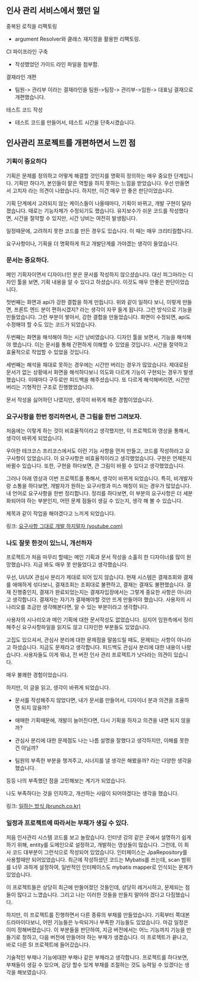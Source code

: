 ## 인사 관리 서비스에서 했던 일

중복된 로직을 리팩토링

- argument Resolver와 클래스 재지정을 활용한 리팩토링.

CI 파이프라인 구축

- 작성했었던 가이드 라인 파일을 첨부함.

결재라인 개편

- 팀원-> 관리부 이라는 결재라인을 팀원->팀장-> 관리부->임원-> 대표님 결재으로 개편했습니다.

테스트 코드 작성

- 테스트 코드를 만들어서, 테스트 시간을 단축시켰습니다.





## 인사관리 프로젝트를 개편하면서 느낀 점

### 

### 기획이 중요하다

기획은 문제를 정의하고 어떻게 해결할 것인지를 명확히 정의하는 매우 중요한 단계입니다. 기획만 하다가, 본인들이 맡은 역할을 하지 못하는 느낌을 받았습니다. 우선 만들면서 고치자 라는 의견이 나왔습니다. 하지만, 이건 매우 안 좋은 판단이었습니다. 

기획 단계에서 고려되지 않는 케이스들이 나올때마다, 기획이 바뀌고, 개발 구현이 달라졌습니다. 때로는 기능자체가 수정되기도 했습니다. 유지보수가 쉬운 코드를 작성했다면, 시간을 절약할 수 있지만, 시간 낭비는 여전히 발생됩니다. 

일정때문에, 고려하지 못한 코드를 만든 경우도 있습니다. 이 때는 매우 크리티컬합니다.



요구사항이나, 기획을 더 명확하게 하고 개발단계를 가야겠는 생각이 들었습니다.

 

### 문서는 중요하다.

 메인 기획자이면서 디자이너인 분은 문서를 작성하지 않으셨습니다. 대신 피그마라는 디자인 툴을 보면, 기획 내용을 알 수 있다고 하셨습니다. 이것도 매우 안좋은 판단이었습니다.

 첫번째는 화면과 api가 강한 결합을 하게 만듭니다. 위와 같이 일하다 보니, 이렇게 만들면, 프론트 엔드 분이 편하시겠지? 라는 생각이 자꾸 들게 됩니다. 그런 방식으로 기능을 만들었습니다. 그런 부분이 쌓아서, 강한 결합을 만들었습니다. 화면이 수정되면, api도 수정해야 할 수도 있는 코드가 되었습니다.

 두번째는 화면을 해석해야 하는 시간 낭비였습니다.  디자인 툴을 보면서, 기능을 해석해야 했습니다. 이는 문서를 통해 간편하게 이해할 수 있었을 것입니다. 시간을 절약하고 효율적으로 작업할 수 있었을 것입니다.

세번째는 해석을 재대로 못하는 경우에는 시간만 버리는 경우가 많았습니다. 제대로된 문서가 없는 상황에서 화면을 해석하다보니 의도와 다르게 기능이 구현되는 경우가 발생했습니다. 이때마다 구두로만 피드백을 해주셨습니다. 또 다르게 해석해버리면, 시간만 버리는 기형적인 구조로 진행했었습니다.



문서 작성을 싫어하던 나였지만, 생각이 바뀌게 해준 경험이었습니다.



### 요구사항을 한번 정리하면서, 큰 그림을 한번 그려보자.

처음에는 이렇게 하는 것이 비효율적이라고 생각했지만, 이 프로젝트와 영상을 통해서, 생각이 바뀌게 되었습니다.

 우아한 테크코스 프리코스에서도 이런 기능 사항을 먼저 만들고,  코드를 작성하라고 요구사항이 있었습니다. 이 요구사항은 비효율적이라고 생각했었습니다. 구현은 언제든지 바뀔수 있습니다. 또한, 구현을 하다보면, 큰 그림이 바뀔 수 있다고 생각했었습니다.

 그러나 아래 영상과 이번 프로젝트를 통해서, 생각이 바뀌게 되었습니다. 특히, 비개발자랑 소통을 하다보면, 개발자가 원하는 요구사항과 미스 매칭이 되는 경우가 많았습니다. 내 언어로 요구사항을 한번 정리합니다. 정리를 하다보면, 이 부분의 요구사항은 더 세분화되어야 하는 부분인지, 어떤 문제 점들이 생길 수 있는지, 생각 해 볼 수 있습니다. 

제목과 같이 작업을 해야겠다고 느끼게 되었습니다.

링크: [요구사항 그대로 개발 하지말자 (youtube.com)](https://www.youtube.com/watch?v=2vzlzCTpdkU)



### 나도 잘못 한것이 있느니, 개선하자

 프로젝트가 처음 마무리 할때는 메인 기획과 문서 작성을 소훌히 한 디자이너를 많이 원망했습니다.  지금 봐도 매우 못 만들었다고 생각했습니다. 

우선, UI/UX 관심사 분리가 제대로 되어 있지 않습니다. 현재 시스템은 결재조회와 결재를 애매하게 섞다보니, 결재조회는 조회대로 불편하고, 결재는 결재도 불편했습니다. 결재 진행중인지, 결재가 완료되었는지는 결재자입장에서는 그렇게 중요한 사항은 아니라고 생각합니다. 결재자는 자기가 결재해야할 것만 뜨게 만들어야 했습니다. 사용자의 시나리오를 조금만 생각해본다면, 알 수 있는 부분이라고 생각합니다.

사용자의 시나리오과 메인 기획에 대한 문서작성도 없었습니다. 심지어 임원측에서 정리해주신 요구사항파일을 읽지도 않고 디자인한 부분들도 있었습니다.  

고집도 있으셔서, 관심사 분리에 대한 문제점을 말씀드릴 때도, 문제되는 사항이 아니라고 하셨습니다. 지금도 문제라고 생각합니다. 피드백도 관심사 분리에 대한 내용이 나왔습니다. 사용자들도 이게 뭐냐, 전 버전 인사 관리 프로젝트가 낫다라는 의견이 있습니다. 

매우 불쾌한 경험이었습니다.



하지만, 이 글을 읽고, 생각이 바뀌게 되었습니다. 

- 문서를 작성해주지 않았다면, 내가 문서를 만들어서, 디자이너 분과 의견을 조율하면 되지 않을까?

- 애매한 기획때문에, 개발이 늘어진다면, 다시 기획을 하자고 의견을 내면 되지 않을까? 

- 관심사 분리에 대한 문제점도 나는 나름 설명을 잘했다고 생각하지만, 이해를 못한건 아닐까? 

- 팀원의 부족한 부분을 챙겨주고, 시너지를 낼 생각은 해봤을까? 라는 다양한 생각을 했습니다.

등등 나의 부족했던 점을 고민해보는 계기가 되었습니다.

나도 부족하다는 것을 인지하고, 개선하는 사람이 되어야겠다는 생각을 했습니다.

링크: [일하는 방식 (brunch.co.kr)](https://brunch.co.kr/@cleancode/25)

### 

### 일정과 프로젝트에 따라서는 부채가 생길 수 있다.

처음 인사관리 시스템 코드를 보고 놀랐습니다.  인터넷 강의 같은 곳에서 설명하기 쉽게 하기 위해, entity를 도메인으로 설정하고, 개발하는 영상들이 많습니다. 그런데, 이 회사 코드 대부분이 그런식으로 작성되어 있었습니다. 인터페이스는 JpaRepository를 사용할때만 되어있었습니다. 최근에 작성하셨던 코드는 Mybatis를 쓰는데, scan 범위를 너무 과하게 설정하여, 일반적인 인터페이스도 mybatis mapper로 인식되는 문제가 있었습니다.

 이 프로젝트들은 상당히 최근에 만들어졌던 것들인데, 상당히 레거시하고, 문제되는 점들이 많다고 느꼈습니다. 그리고 나는 이러한 것들을 만들지 말아야 겠다고 다짐했습니다. 

하지만,  이 프로젝트를 진행하면서  다른 종류의 부채를 만들었습니다. 기획부터 쪽대본 드라마이다보니, 어떤 기능들은 누락되거나 부족한 기능들도 있었습니다. 마감 일정은 이미 정해버렸습니다. 이 부분들을 판단하여, 지금 버전에서는 어느 기능까지 기능을 만들기로 정하고, 다음 버전에 만들어야 하는 부채가 생겼습니다. 이 프로젝트가 끝나고, 바로 다른 SI 프로젝트에 들어갔습니다. 

 기술적인 부채나 기능에대한 부채나 같은 부채라고 생각합니다.  프로젝트를 하다보면, 부채들이 생길 수 있으며, 감당 할수 있게 부채를 조절하는 것도 능력일 수 있겠다는 생각을 해보였습니다.


